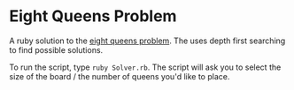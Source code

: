# Eight Queens Problem
A ruby solution to the [eight queens problem](http://en.wikipedia.org/wiki/Eight_queens_puzzle). The uses depth first searching to find possible solutions.

To run the script, type `ruby Solver.rb`. The script will ask you to select the size of the board / the number of queens you'd like to place. 